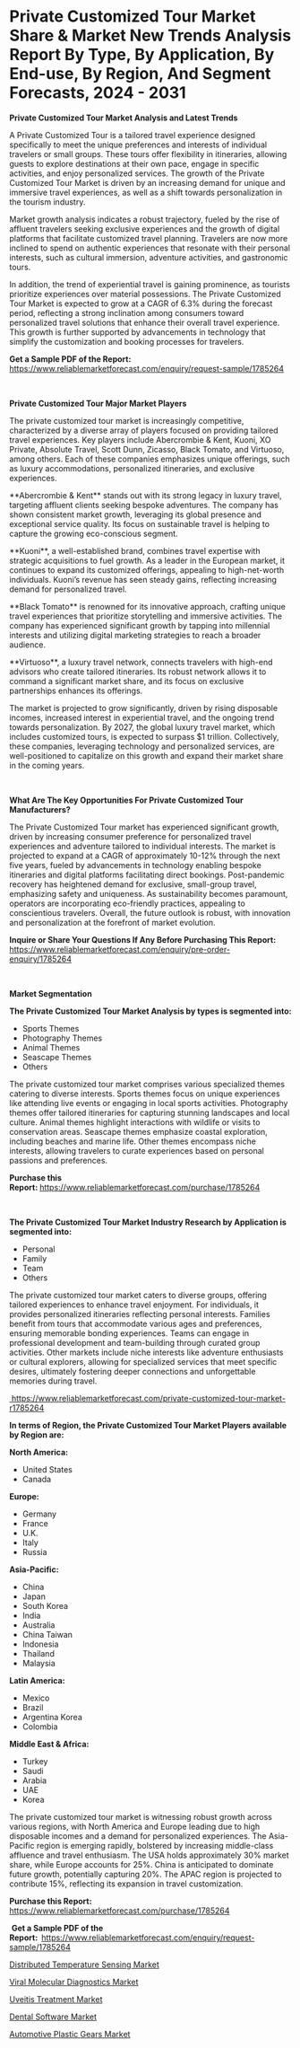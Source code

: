 <p><h1>Private Customized Tour Market Share & Market New Trends Analysis Report By Type, By Application, By End-use, By Region, And Segment Forecasts, 2024 - 2031</h1></p><p><strong>Private Customized Tour Market Analysis and Latest Trends</strong></p>
<p><p>A Private Customized Tour is a tailored travel experience designed specifically to meet the unique preferences and interests of individual travelers or small groups. These tours offer flexibility in itineraries, allowing guests to explore destinations at their own pace, engage in specific activities, and enjoy personalized services. The growth of the Private Customized Tour Market is driven by an increasing demand for unique and immersive travel experiences, as well as a shift towards personalization in the tourism industry. </p><p>Market growth analysis indicates a robust trajectory, fueled by the rise of affluent travelers seeking exclusive experiences and the growth of digital platforms that facilitate customized travel planning. Travelers are now more inclined to spend on authentic experiences that resonate with their personal interests, such as cultural immersion, adventure activities, and gastronomic tours.</p><p>In addition, the trend of experiential travel is gaining prominence, as tourists prioritize experiences over material possessions. The Private Customized Tour Market is expected to grow at a CAGR of 6.3% during the forecast period, reflecting a strong inclination among consumers toward personalized travel solutions that enhance their overall travel experience. This growth is further supported by advancements in technology that simplify the customization and booking processes for travelers.</p></p>
<p><strong>Get a Sample PDF of the Report:&nbsp;</strong> <a href="https://www.reliablemarketforecast.com/enquiry/request-sample/1785264?utm_campaign=1743&utm_medium=2&utm_source=Github&utm_content=ia&utm_term=18122024&utm_id=private-customized-tour">https://www.reliablemarketforecast.com/enquiry/request-sample/1785264</a></p>
<p>&nbsp;</p>
<p><strong>Private Customized Tour Major Market Players</strong></p>
<p><p>The private customized tour market is increasingly competitive, characterized by a diverse array of players focused on providing tailored travel experiences. Key players include Abercrombie & Kent, Kuoni, XO Private, Absolute Travel, Scott Dunn, Zicasso, Black Tomato, and Virtuoso, among others. Each of these companies emphasizes unique offerings, such as luxury accommodations, personalized itineraries, and exclusive experiences.</p><p>**Abercrombie & Kent** stands out with its strong legacy in luxury travel, targeting affluent clients seeking bespoke adventures. The company has shown consistent market growth, leveraging its global presence and exceptional service quality. Its focus on sustainable travel is helping to capture the growing eco-conscious segment.</p><p>**Kuoni**, a well-established brand, combines travel expertise with strategic acquisitions to fuel growth. As a leader in the European market, it continues to expand its customized offerings, appealing to high-net-worth individuals. Kuoni’s revenue has seen steady gains, reflecting increasing demand for personalized travel.</p><p>**Black Tomato** is renowned for its innovative approach, crafting unique travel experiences that prioritize storytelling and immersive activities. The company has experienced significant growth by tapping into millennial interests and utilizing digital marketing strategies to reach a broader audience.</p><p>**Virtuoso**, a luxury travel network, connects travelers with high-end advisors who create tailored itineraries. Its robust network allows it to command a significant market share, and its focus on exclusive partnerships enhances its offerings.</p><p>The market is projected to grow significantly, driven by rising disposable incomes, increased interest in experiential travel, and the ongoing trend towards personalization. By 2027, the global luxury travel market, which includes customized tours, is expected to surpass $1 trillion. Collectively, these companies, leveraging technology and personalized services, are well-positioned to capitalize on this growth and expand their market share in the coming years.</p></p>
<p>&nbsp;</p>
<p><strong>What Are The Key Opportunities For Private Customized Tour Manufacturers?</strong></p>
<p><p>The Private Customized Tour market has experienced significant growth, driven by increasing consumer preference for personalized travel experiences and adventure tailored to individual interests. The market is projected to expand at a CAGR of approximately 10-12% through the next five years, fueled by advancements in technology enabling bespoke itineraries and digital platforms facilitating direct bookings. Post-pandemic recovery has heightened demand for exclusive, small-group travel, emphasizing safety and uniqueness. As sustainability becomes paramount, operators are incorporating eco-friendly practices, appealing to conscientious travelers. Overall, the future outlook is robust, with innovation and personalization at the forefront of market evolution.</p></p>
<p><strong>Inquire or Share Your Questions If Any Before Purchasing This Report:</strong> <a href="https://www.reliablemarketforecast.com/enquiry/pre-order-enquiry/1785264?utm_campaign=1743&utm_medium=2&utm_source=Github&utm_content=ia&utm_term=18122024&utm_id=private-customized-tour">https://www.reliablemarketforecast.com/enquiry/pre-order-enquiry/1785264</a></p>
<p>&nbsp;</p>
<p><strong>Market Segmentation</strong></p>
<p><strong>The Private Customized Tour Market Analysis by types is segmented into:</strong></p>
<p><ul><li>Sports Themes</li><li>Photography Themes</li><li>Animal Themes</li><li>Seascape Themes</li><li>Others</li></ul></p>
<p><p>The private customized tour market comprises various specialized themes catering to diverse interests. Sports themes focus on unique experiences like attending live events or engaging in local sports activities. Photography themes offer tailored itineraries for capturing stunning landscapes and local culture. Animal themes highlight interactions with wildlife or visits to conservation areas. Seascape themes emphasize coastal exploration, including beaches and marine life. Other themes encompass niche interests, allowing travelers to curate experiences based on personal passions and preferences.</p></p>
<p><strong>Purchase this Report:&nbsp;</strong><a href="https://www.reliablemarketforecast.com/purchase/1785264?utm_campaign=1743&utm_medium=2&utm_source=Github&utm_content=ia&utm_term=18122024&utm_id=private-customized-tour">https://www.reliablemarketforecast.com/purchase/1785264</a></p>
<p>&nbsp;</p>
<p><strong>The Private Customized Tour Market Industry Research by Application is segmented into:</strong></p>
<p><ul><li>Personal</li><li>Family</li><li>Team</li><li>Others</li></ul></p>
<p><p>The private customized tour market caters to diverse groups, offering tailored experiences to enhance travel enjoyment. For individuals, it provides personalized itineraries reflecting personal interests. Families benefit from tours that accommodate various ages and preferences, ensuring memorable bonding experiences. Teams can engage in professional development and team-building through curated group activities. Other markets include niche interests like adventure enthusiasts or cultural explorers, allowing for specialized services that meet specific desires, ultimately fostering deeper connections and unforgettable memories during travel.</p></p>
<p><a href="https://www.reliablemarketforecast.com/private-customized-tour-market-r1785264?utm_campaign=1743&utm_medium=2&utm_source=Github&utm_content=ia&utm_term=18122024&utm_id=private-customized-tour">&nbsp;https://www.reliablemarketforecast.com/private-customized-tour-market-r1785264</a></p>
<p><strong>In terms of Region, the Private Customized Tour Market Players available by Region are:</strong></p>
<p>
    <p> <strong> North America: </strong>
        <ul>
            <li>United States</li>
            <li>Canada</li>
        </ul>
        </p> 
    <p> <strong> Europe: </strong>
        <ul>
            <li>Germany</li>
            <li>France</li>
            <li>U.K.</li>
            <li>Italy</li>
            <li>Russia</li>
        </ul>
        </p> 
    <p> <strong> Asia-Pacific: </strong>
        <ul>
            <li>China</li>
            <li>Japan</li>
            <li>South Korea</li>
            <li>India</li>
            <li>Australia</li>
            <li>China Taiwan</li>
            <li>Indonesia</li>
            <li>Thailand</li>
            <li>Malaysia</li>
        </ul>
        </p> 
    <p> <strong> Latin America: </strong>
        <ul>
            <li>Mexico</li>
            <li>Brazil</li>
            <li>Argentina Korea</li>
            <li>Colombia</li>
        </ul>
        </p> 
    <p> <strong> Middle East & Africa: </strong>
        <ul>
            <li>Turkey</li>
            <li>Saudi</li>
            <li>Arabia</li>
            <li>UAE</li>
            <li>Korea</li>
        </ul>
    </p>
    </p>
<p><p>The private customized tour market is witnessing robust growth across various regions, with North America and Europe leading due to high disposable incomes and a demand for personalized experiences. The Asia-Pacific region is emerging rapidly, bolstered by increasing middle-class affluence and travel enthusiasm. The USA holds approximately 30% market share, while Europe accounts for 25%. China is anticipated to dominate future growth, potentially capturing 20%. The APAC region is projected to contribute 15%, reflecting its expansion in travel customization.</p></p>
<p><strong>Purchase this Report: </strong><a href="https://www.reliablemarketforecast.com/purchase/1785264?utm_campaign=1743&utm_medium=2&utm_source=Github&utm_content=ia&utm_term=18122024&utm_id=private-customized-tour">https://www.reliablemarketforecast.com/purchase/1785264</a></p>
<p>&nbsp;<strong>Get a Sample PDF of the Report:&nbsp;&nbsp;</strong><a href="https://www.reliablemarketforecast.com/enquiry/request-sample/1785264?utm_campaign=1743&utm_medium=2&utm_source=Github&utm_content=ia&utm_term=18122024&utm_id=private-customized-tour">https://www.reliablemarketforecast.com/enquiry/request-sample/1785264</a></p>
<p><strong></strong></p>
<p><p><a href="https://www.linkedin.com/pulse/distributed-temperature-sensing-market-research-report-forecast-ldnte?utm_campaign=1743&utm_medium=2&utm_source=Github&utm_content=ia&utm_term=18122024&utm_id=private-customized-tour">Distributed Temperature Sensing Market</a></p><p><a href="https://www.linkedin.com/pulse/factors-driving-growth-viral-molecular-diagnostics-market-ewabe?utm_campaign=1743&utm_medium=2&utm_source=Github&utm_content=ia&utm_term=18122024&utm_id=private-customized-tour">Viral Molecular Diagnostics Market</a></p><p><a href="https://www.linkedin.com/pulse/uveitis-treatment-market-report-in-depth-analysis-global-regional-plnve?utm_campaign=1743&utm_medium=2&utm_source=Github&utm_content=ia&utm_term=18122024&utm_id=private-customized-tour">Uveitis Treatment Market</a></p><p><a href="https://www.linkedin.com/pulse/dental-software-market-research-report-analyzing-growth-115-dboyf?utm_campaign=1743&utm_medium=2&utm_source=Github&utm_content=ia&utm_term=18122024&utm_id=private-customized-tour">Dental Software Market</a></p><p><a href="https://github.com/marlanamarvn/Market-Research-Report-List-1/blob/main/automotive-plastic-gears-market.md?utm_campaign=1743&utm_medium=2&utm_source=Github&utm_content=ia&utm_term=18122024&utm_id=private-customized-tour">Automotive Plastic Gears Market</a></p></p>